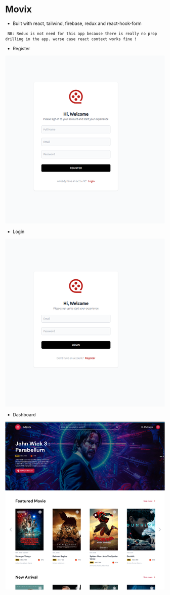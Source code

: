 # Movix

- Built with react, tailwind, firebase, redux and react-hook-form

` NB: Redux is not need for this app because there is really no prop drilling in the app. worse case react context works fine !`

- Register

![Register](/designs/Screenshot-1.png)

- Login

![Login](/designs/Screenshot-2.png)

- Dashboard

![Dashboard](/designs/Screenshot.png)
